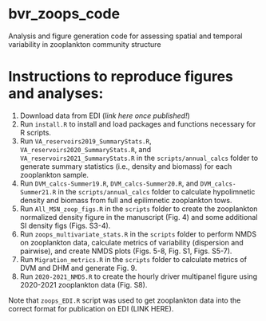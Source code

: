 # bvr_zoops_code

Analysis and figure generation code for assessing spatial and temporal variability in zooplankton community structure

# Instructions to reproduce figures and analyses:

1.  Download data from EDI (*link here once published!*)
2.  Run `install.R` to install and load packages and functions necessary for R scripts.
3.  Run `VA_reservoirs2019_SummaryStats.R`, `VA_reservoirs2020_SummaryStats.R`, and `VA_reservoirs2021_SummaryStats.R` in the `scripts/annual_calcs` folder to generate summary statistics (i.e., density and biomass) for each zooplankton sample.
4.  Run `DVM_calcs-Summer19.R`, `DVM_calcs-Summer20.R`, and `DVM_calcs-Summer21.R` in the `scripts/annual_calcs` folder to calculate hypolimnetic density and biomass from full and epilimnetic zooplankton tows.
5.  Run `All_MSN_zoop_figs.R` in the `scripts` folder to create the zooplankton normalized density figure in the manuscript (Fig. 4) and some additional SI density figs (Figs. S3-4).
6.  Run `zoops_multivariate_stats.R` in the `scripts` folder to perform NMDS on zooplankton data, calculate metrics of variability (dispersion and pairwise), and create NMDS plots (Figs. 5-8, Fig. S1, Figs. S5-7).
7.  Run `Migration_metrics.R` in the `scripts` folder to calculate metrics of DVM and DHM and generate Fig. 9.
8.  Run `2020-2021_NMDS.R` to create the hourly driver multipanel figure using 2020-2021 zooplankton data (Fig. S8).

Note that `zoops_EDI.R` script was used to get zooplankton data into the correct format for publication on EDI (LINK HERE).
